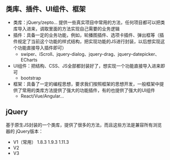 ## 类库、插件、UI组件、框架
- 类库：jQuery/zepto... 提供一些真实项目中常用的方法，任何项目都可以把类库导入进来，调取里面的方法实现自己需要的业务逻辑
- 插件：具备一定的业务功能，例如，轮播图插件、选项卡插件、弹出框等（插件规定了当前这个功能的样式结构，把实现功能的JS进行封装，以后想实现这个功能直接导入插件即可）
    - swiper、iScroll、jquery-dialog、jquery-drag、jquery-datepicker、ECharts
- UI组件：把结构、CSS、JS全部都封装好了，想实现一个功能直接导入进来即可
    - bootstrap
- 框架：具备了一定的编程思想，要求我们按照框架的思想开发，一般框架中提供了常用的类库方法提供了强大的功能插件，有的也提供了强大的UI组件
    - React/Vue/Angular...
    
## jQuery
基于原生JS封装的一个类库，提供了很多的方法，而且这些方法是兼容所有浏览器的
jQuery版本：
- V1（常用） 1.8.3  1.9.3  1.11.3
- V2
- V3
